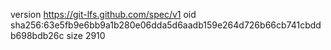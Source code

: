version https://git-lfs.github.com/spec/v1
oid sha256:63e5fb9e6bb9a1b280e06dda5d6aadb159e264d726b66cb741cbddb698bdb26c
size 2910
